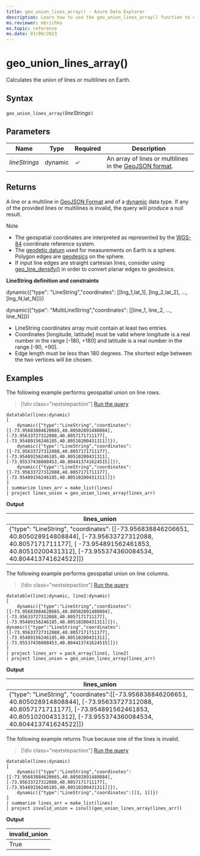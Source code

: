 ```yaml
---
title: geo_union_lines_array() - Azure Data Explorer
description: Learn how to use the geo_union_lines_array() function to calculate the union of line strings or multiline strings on Earth.
ms.reviewer: mbrichko
ms.topic: reference
ms.date: 03/09/2023
---
```

# geo_union_lines_array()

Calculates the union of lines or multilines on Earth.

## Syntax

`geo_union_lines_array(`*lineStrings*`)`

## Parameters

|Name|Type|Required|Description|
|--|--|--|--|
| *lineStrings* | dynamic | &check; | An array of lines or multilines in the [GeoJSON format](https://tools.ietf.org/html/rfc7946).|

## Returns

A line or a multiline in [GeoJSON Format](https://tools.ietf.org/html/rfc7946) and of a [dynamic](./scalar-data-types/dynamic.md) data type. If any of the provided lines or multilines is invalid, the query will produce a null result.

> [!NOTE]
>
> * The geospatial coordinates are interpreted as represented by the [WGS-84](https://earth-info.nga.mil/GandG/update/index.php?action=home) coordinate reference system.
> * The [geodetic datum](https://en.wikipedia.org/wiki/Geodetic_datum) used for measurements on Earth is a sphere. Polygon edges are [geodesics](https://en.wikipedia.org/wiki/Geodesic) on the sphere.
> * If input line edges are straight cartesian lines, consider using [geo_line_densify()](geo-line-densify-function.md) in order to convert planar edges to geodesics.

**LineString definition and constraints**

dynamic({"type": "LineString","coordinates": [[lng_1,lat_1], [lng_2,lat_2], ..., [lng_N,lat_N]]})

dynamic({"type": "MultiLineString","coordinates": [[line_1, line_2, ..., line_N]]})

* LineString coordinates array must contain at least two entries.
* Coordinates [longitude, latitude] must be valid where longitude is a real number in the range [-180, +180] and latitude is a real number in the range [-90, +90].
* Edge length must be less than 180 degrees. The shortest edge between the two vertices will be chosen.

## Examples

The following example performs geospatial union on line rows.

> [!div class="nextstepaction"]
> <a href="https://dataexplorer.azure.com/clusters/help/databases/Samples?query=H4sIAAAAAAAAA8WSSWrEMBBF9z6F0coGp1FpbkNukF2WxhjFFo06ttTI6oUz3D1KPBwgBFK1KX3eLz6oBh1Tv4ymGK0zcz0sTk+2L7Mmy1Ntz+IdxeVmUI2eEvUcg3UXVKHe+zBYp6OZUd00D5KezlwoqhQTBAvBK4ZPCnNM1BmYwklvqx2jVBJJgSR1wyR8N4CUB8WSkQvCBKh9GWCCMaNAAdr2s6x+nfMvAuwYp5JRgbFinK4YY5A0SFYO/P+DpgBZm33k832adLBvJv/5706HkD/mk3413WjnuF5BmcBb8FfTxw27O+tdAi/Gr3N32PVSHHP5BY0haIxPAgAA" target="_blank">Run the query</a>

```kusto
datatable(lines:dynamic)
[
    dynamic({"type":"LineString","coordinates":[[-73.95683884620665,40.80502891480884],[-73.95633727312088,40.8057171711177],[-73.95489156246185,40.80510200431311]]}),
    dynamic({"type":"LineString","coordinates":[[-73.95633727312088,40.8057171711177],[-73.95489156246185,40.80510200431311],[-73.95537436008453,40.804413741624515]]}),
    dynamic({"type":"LineString","coordinates":[[-73.95633727312088,40.8057171711177],[-73.95489156246185,40.80510200431311]]})
]
| summarize lines_arr = make_list(lines)
| project lines_union = geo_union_lines_array(lines_arr)
```

**Output**

|lines_union|
|---|
|{"type": "LineString", "coordinates": [[-73.956838846206651, 40.805028914808844], [-73.95633727312088, 40.8057171711177], [ -73.954891562461853, 40.80510200431312], [-73.955374360084534, 40.804413741624522]]}|

The following example performs geospatial union on line columns.

> [!div class="nextstepaction"]
> <a href="https://dataexplorer.azure.com/clusters/help/databases/Samples?query=H4sIAAAAAAAAA62Rz2rDMAzG73kK41MDXrH8v4G9QW87hlC8xBRvnR1c9xC2vfucJulltzHrok/8PklYg80lXi9ud/HBQTNMwX74nqBZsk3WVVuh8la5+8R5Gh1u8LFQLzn5cMYE9zGmwQeb3RU3bfuk+f4gleHGCMWoUpIIujdUUmYOIAwt9Y5sGOeaaQ6sVFdMwxwAWj8oUYxSMaHAbM2AMkoFBw7Qdd81+dOO/zF8wyTXgitKjZB8wYSAUoNilSDnJauu+kJjim+uz/ePvp5sSugZjbZ/n1M7LedYz1D/wm/Bx1AMZxeX/PRos3rvef0DcJZ9Yt8BAAA=" target="_blank">Run the query</a>

```kusto
datatable(line1:dynamic, line2:dynamic)
[
    dynamic({"type":"LineString","coordinates":[[-73.95683884620665,40.80502891480884],[-73.95633727312088,40.8057171711177],[-73.95489156246185,40.80510200431311]]}), dynamic({"type":"LineString","coordinates":[[-73.95633727312088,40.8057171711177],[-73.95489156246185,40.80510200431311],[-73.95537436008453,40.804413741624515]]})
]
| project lines_arr = pack_array(line1, line2)
| project lines_union = geo_union_lines_array(lines_arr)
```

**Output**

|lines_union|
|---|
|{"type": "LineString", "coordinates":[[-73.956838846206651, 40.805028914808844], [-73.95633727312088, 40.8057171711177], [-73.954891562461853, 40.80510200431312], [-73.955374360084534, 40.804413741624522]]}|

The following example returns True because one of the lines is invalid.

> [!div class="nextstepaction"]
> <a href="https://dataexplorer.azure.com/clusters/help/databases/Samples?query=H4sIAAAAAAAAA5WQzWrFIBCF93kKcZVAenHUqDfQN+iuyxCCTeTirdGLMYX0591r70/2ndnMHL5zGGbSKfebM6Wz3izttHk927EqugLluq/lF07bxeAWv2TqNUXrT7jGYwhxsl4ns+C2654kOxwboZhSXFAiRFNzclCkIVQdgSuS9b5+YIxJKhnQrN4xCX8NIOVO8WxsBOUC1CMMCCWEM2AAff9T1f+/E2p0tRZ98Y2WdZ51tJ8GXR8w6BjRM5r1uxmcXdLtLVUGLzGczZiQ9R/a2WlYvQ0+o3bxq3PlyYSbNOw5eiv3uap+AQk/yOdqAQAA" target="_blank">Run the query</a>

```kusto
datatable(lines:dynamic)
[
    dynamic({"type":"LineString","coordinates":[[-73.95683884620665,40.80502891480884],[-73.95633727312088,40.8057171711177],[-73.95489156246185,40.80510200431311]]}),
    dynamic({"type":"LineString","coordinates":[[1, 1]]})
]
| summarize lines_arr = make_list(lines)
| project invalid_union = isnull(geo_union_lines_array(lines_arr))
```

**Output**

|invalid_union|
|---|
|True|

